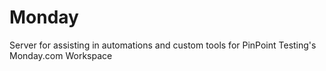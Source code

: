 # Monday
Server for assisting in automations and custom tools for PinPoint Testing's Monday.com Workspace
